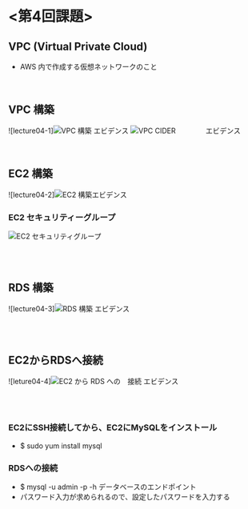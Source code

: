 # <第4回課題>

## VPC (Virtual Private Cloud)
  - AWS 内で作成する仮想ネットワークのこと
<br>

## VPC 構築
![lecture04-1]![VPC 構築 エビデンス](https://github.com/ryo-RH/RaiseTech/assets/147240434/44a6ff5e-50cc-4a95-b4bb-b21022957fe1)
![VPC  CIDER 　　　　エビデンス](https://github.com/ryo-RH/RaiseTech/assets/147240434/4f079983-d483-4537-a643-00d4dc4c347d)


<br>

## EC2 構築
![lecture04-2]![EC2 構築エビデンス](https://github.com/ryo-RH/RaiseTech/assets/147240434/10d32b32-abbf-443c-bab3-da7b736b6987)
### EC2 セキュリティーグループ
![EC2 セキュリティグループ](https://github.com/ryo-RH/RaiseTech/assets/147240434/db477f18-13da-455d-b4dd-82e1ca4970de)


<br>
<br>


## RDS 構築
![lecture04-3]![RDS 構築 エビデンス](https://github.com/ryo-RH/RaiseTech/assets/147240434/d3a541a0-977f-4e1d-9cef-ad1e0aca577f)


<br>
<br>

## EC2からRDSへ接続
![leture04-4]![EC2 から RDS への　接続 エビデンス](https://github.com/ryo-RH/RaiseTech/assets/147240434/3e8e5548-a85d-467c-a7ca-ff192ee2e29d)


<br>
<br>

     
### EC2にSSH接続してから、EC2にMySQLをインストール
- $ sudo yum install mysql

### RDSへの接続
- $ mysql -u admin -p -h データベースのエンドポイント
- パスワード入力が求められるので、設定したパスワードを入力する




